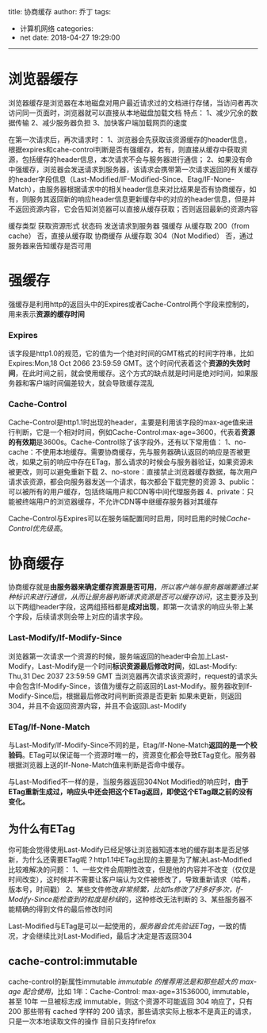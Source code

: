 title: 协商缓存
author: 乔丁
tags:
  - 计算机网络
categories:
  - net
date: 2018-04-27 19:29:00
---


# 浏览器缓存
浏览器缓存是浏览器在本地磁盘对用户最近请求过的文档进行存储，当访问者再次访问同一页面时，浏览器就可以直接从本地磁盘加载文档
特点：
1、减少冗余的数据传输
2、减少服务器负担
3、加快客户端加载网页的速度

在第一次请求后，再次请求时：
1、浏览器会先获取该资源缓存的header信息，根据expires和cahe-control判断是否有强缓存，若有，则直接从缓存中获取资源，包括缓存的header信息，本次请求不会与服务器进行通信；
2、如果没有命中强缓存，浏览器会发送请求到服务器，该请求会携带第一次请求返回的有关缓存的header字段信息（Last-Modified/IF-Modified-Since、Etag/IF-None-Match），由服务器根据请求中的相关header信息来对比结果是否有协商缓存，如有，则服务其返回新的响应header信息更新缓存中的对应的header信息，但是并不返回资源内容，它会告知浏览器可以直接从缓存获取；否则返回最新的资源内容

缓存类型	获取资源形式	状态码	             发送请求到服务器
强缓存	     从缓存取	 200（from cache）	 否，直接从缓存取
协商缓存	从缓存取	304（Not Modified）	否，通过服务器来告知缓存是否可用

# 强缓存
强缓存是利用http的返回头中的Expires或者Cache-Control两个字段来控制的，用来表示**资源的缓存时间**
### **Expires**
该字段是http1.0的规范，它的值为一个绝对时间的GMT格式的时间字符串，比如Expires:Mon,18 Oct 2066 23\:59:59 GMT。这个时间代表着这个**资源的失效时间**，在此时间之前，就会使用缓存。这个方式的缺点就是时间是绝对时间，如果服务器和客户端时间偏差较大，就会导致缓存混乱
### **Cache-Control**
Cache-Control是http1.1时出现的header，主要是利用该字段的max-age值来进行判断，它是一个相对时间，例如Cache-Control:max-age=3600，代表着**资源的有效期**是3600s。Cache-Control除了该字段外，还有以下常用值：
1、no-cache：不使用本地缓存。需要协商缓存，先与服务器确认返回的响应是否被更改，如果之前的响应中存在ETag，那么请求的时候会与服务器验证，如果资源未被更改，则可以避免重新下载
2、no-store：直接禁止浏览器缓存数据，每次用户请求该资源，都会向服务器发送一个请求，每次都会下载完整的资源
3、public：可以被所有的用户缓存，包括终端用户和CDN等中间代理服务器
4、private：只能被终端用户的浏览器缓存，不允许CDN等中继缓存服务器对其缓存

Cache-Control与Expires可以在服务端配置同时启用，同时启用的时候*Cache-Control优先级高*。


# 协商缓存
协商缓存就是**由服务器来确定缓存资源是否可用**，*所以客户端与服务器端要通过某种标识来进行通信，从而让服务器判断请求资源是否可以缓存访问*，这主要涉及到以下两组header字段，这两组搭档都是**成对出现**，即第一次请求的响应头带上某个字段，后续请求则会带上对应的请求字段。

### Last-Modify/If-Modify-Since
浏览器第一次请求一个资源的时候，服务端返回的header中会加上Last-Modify，Last-Modify是一个时间**标识资源最后修改时间**，如Last-Modify: Thu,31 Dec 2037 23\:59:59 GMT
当浏览器再次请求该资源时，request的请求头中会包含If-Modify-Since，该值为缓存之前返回的Last-Modify。服务器收到If-Modify-Since后，根据最后修改时间判断资源是否更新
如果未更新，则返回304，并且不会返回资源内容，并且不会返回Last-Ｍodify

### ETag/If-None-Match
与Last-Modify/If-Modify-Since不同的是，Etag/If-None-Match**返回的是一个校验码**。ETag可以保证每一个资源时唯一的，资源变化都会导致ETag变化。服务器根据浏览器上送的If-None-Match值来判断是否命中缓存。

与Last-Modified不一样的是，当服务器返回304Not Modified的响应时，**由于ETag重新生成过，响应头中还会把这个ETag返回，即使这个ETag跟之前的没有变化。**



## 为什么有ETag
你可能会觉得使用Last-Modify已经足够让浏览器知道本地的缓存副本是否足够新，为什么还需要ETag呢？http1.1中ETag出现的主要是为了解决Last-Modified比较难解决的问题：
1、一些文件会周期性改变，但是他的内容并不改变（仅仅是时间改变），这时候并不需要让客户端认为文件被修改了，导致重新请求（哈希，版本号，时间戳）
2、某些文件修改*非常频繁，比如1s修改了好多好多次，If-Modify-Since能检查到的粒度是秒级*的，这种修改无法判断的
3、某些服务器不能精确的得到文件的最后修改时间


Last-Modified与ETag是可以一起使用的，*服务器会优先验证ETag*，一致的情况，才会继续比对Last-Modified，最后才决定是否返回304


## cache-control:immutable
cache-control的新属性immutable
*immutable 的推荐用法是和那些超大的 max-age 配合使用*，比如 1年：Cache-Control: max-age=31536000, immutable，甚至 10年
一旦被标志成 immutable，则这个资源不可能返回 304 响应了，只有 200
那些带有 cached 字样的 200 请求，那些请求实际上根本不是真正的请求，只是一次本地读取文件的操作
目前只支持firefox



